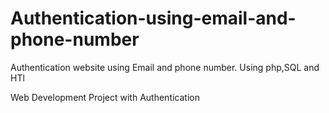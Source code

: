 # Authentication-using-email-and-phone-number
Authentication website using Email and phone number. Using php,SQL and HTl

Web Development Project with Authentication 
